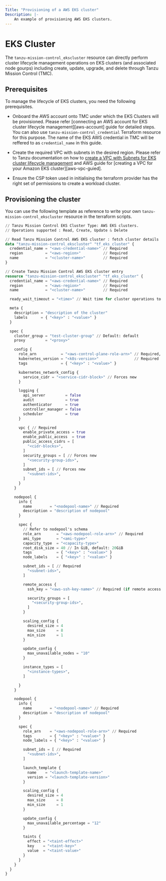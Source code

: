 ```yaml
---
Title: "Provisioning of a AWS EKS cluster"
Description: |-
    An example of provisioning AWS EKS clusters.
---
```

# EKS Cluster

The `tanzu-mission-control_ekscluster` resource can directly perform cluster lifecycle management operations on EKS clusters (and associated node gourps) including create, update, upgrade, and delete through Tanzu Mission Control (TMC).

## Prerequisites

To manage the lifecycle of EKS clusters, you need the following prerequisites.

- Onboard the AWS account onto TMC under which the EKS Clusters will be provisioned. Please refer [connecting an AWS account for EKS cluster lifecycle management][aws-account] guide for detailed steps. You can also use `tanzu-mission-control_credential` Terraform resource for this purpose. The name of the EKS AWS credential in TMC will be reffered to as `credential_name` in this guide.

- Create the required VPC with subnets in the desired region. Please refer to Tanzu documentation on how to [create a VPC with Subnets for EKS cluster lifecycle management][tanzu-vpc-guide] and AWS guide for [creating a VPC for your Amazon EKS cluster][aws-vpc-guied].

- Ensure the CSP token used in initialising the terraform provider has the right set of permissions to create a workload cluster.

[tanzu-vpc-guide]: https://docs.vmware.com/en/VMware-Tanzu-Mission-Control/services/tanzumc-using/GUID-5708F04E-7EA3-495D-A484-FD6DB7AA8356.html
[aws-vpc-guide]: https://docs.aws.amazon.com/eks/latest/userguide/creating-a-vpc.html

## Provisioning the cluster

You can use the following template as reference to write your own `tanzu-mission-control_ekscluster` resource in the terraform scripts. 

```terraform
// Tanzu Mission Control EKS Cluster Type: AWS EKS clusters.
// Operations supported : Read, Create, Update & Delete

// Read Tanzu Mission Control AWS EKS cluster : fetch cluster details
data "tanzu-mission-control_ekscluster" "tf_eks_cluster" {
  credential_name = "<aws-credential-name>" // Required
  region          = "<aws-region>"          // Required
  name            = "<cluster-name>"        // Required
}

// Create Tanzu Mission Control AWS EKS cluster entry
resource "tanzu-mission-control_ekscluster" "tf_eks_cluster" {
  credential_name = "<aws-credential-name>" // Required
  region          = "<aws-region>"          // Required
  name            = "<cluster-name>"        // Required

  ready_wait_timeout = "<time>" // Wait time for cluster operations to finish (default: 30m).

  meta {
    description = "description of the cluster"
    labels      = { "<key>" : "<value>" }
  }

  spec {
    cluster_group = "test-cluster-group" // Default: default
    proxy         = "<proxy>"

    config {
      role_arn           = "<aws-control-plane-role-arn>" // Required, forces new
      kubernetes_version = "<k8s-version>"                // Required
      tags               = { "<key>" : "<value>" }

      kubernetes_network_config {
        service_cidr = "<service-cidr-block>" // Forces new
      }

      logging {
        api_server         = false
        audit              = true
        authenticator      = true
        controller_manager = false
        scheduler          = true
      }

      vpc { // Required
        enable_private_access = true
        enable_public_access  = true
        public_access_cidrs = [
          "<cidr-blocks>",
        ]
        security_groups = [ // Forces new
          "<security-group-ids>",
        ]
        subnet_ids = [ // Forces new
          "<subnet-ids>",
        ]
      }
    }

    nodepool {
      info {
        name        = "<nodepool-name>" // Required
        description = "description of nodepool"
      }

      spec {
        // Refer to nodepool's schema
        role_arn       = "<aws-nodepool-role-arn>" // Required
        ami_type       = "<ami-type>"
        capacity_type  = "<capacity-type>"
        root_disk_size = 40 // In GiB, default: 20GiB
        tags           = { "<key>" : "<value>" }
        node_labels    = { "<key>" : "<value>" }

        subnet_ids = [ // Required
          "<subnet-ids>",
        ]

        remote_access {
          ssh_key = "<aws-ssh-key-name>" // Required (if remote access is specified)

          security_groups = [
            "<security-group-ids>",
          ]
        }

        scaling_config {
          desired_size = 4
          max_size     = 8
          min_size     = 1
        }

        update_config {
          max_unavailable_nodes = "10"
        }

        instance_types = [
          "<instance-types>",
        ]

      }
    }

    nodepool {
      info {
        name        = "<nodepool-name>" // Required
        description = "description of nodepool"
      }

      spec {
        role_arn    = "<aws-nodepool-role-arn>" // Required
        tags        = { "<key>" : "<value>" }
        node_labels = { "<key>" : "<value>" }

        subnet_ids = [ // Required
          "<subnet-ids>",
        ]

        launch_template {
          name    = "<launch-template-name>"
          version = "<launch-template-version>"
        }

        scaling_config {
          desired_size = 4
          max_size     = 8
          min_size     = 1
        }

        update_config {
          max_unavailable_percentage = "12"
        }

        taints {
          effect = "<taint-effect>"
          key    = "<taint-key>"
          value  = "<taint-value>"
        }
      }
    }
  }
}
```
